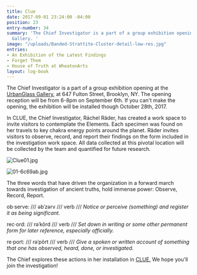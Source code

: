 ```yaml
---
title: Clue
date: 2017-09-01 23:24:00 -04:00
position: 23
entry-number: 34
summary: 'The Chief Investigator is a part of a group exhibition opening at the UrbanGlass
  Gallery. '
image: "/uploads/Banded-Strattite-Cluster-detail-low-res.jpg"
entries:
- An Exhibition of the Latest Findings
- Forget Them
- House of Truth at WheatonArts
layout: log-book
---
```


The Chief Investigator is a part of a group exhibition opening at the [UrbanGlass Gallery](https://www.urbanglass.org/events/detail/clue-mr.-drury-with-eyes-wide-open), at 647 Fulton Street, Brooklyn, NY. The opening reception will be from 6-8pm on September 6th. If you can't make the opening, the exhibition will be installed though October 28th, 2017.

In CLUE, the Chief Investigator, Ráchel Räder, has created a work space to invite visitors to contemplate the Elements. Each specimen was found on her travels to key chakra energy points around the planet. Räder invites visitors to observe, record, and report their findings on the form included in the investigation work space. All data collected at this pivotal location will be collected by the team and quantified for future research.

![Clue01.jpg](/uploads/Clue01.jpg)

![01-6c69ab.jpg](/uploads/01-6c69ab.jpg)

The three words that have driven the organization in a forward march towards investigation of ancient truths, hold immense power: Observe, Record, Report.

ob·serve: /// əbˈzərv /// verb /// *Notice or perceive (something) and register it as being significant.*

rec·ord: /// rəˈkôrd /// verb /// *Set down in writing or some other permanent form for later reference, especially officially.*

re·port: /// rəˈpôrt /// verb /// *Give a spoken or written account of something that one has observed, heard, done, or investigated.*

The Chief explores these actions in her installation in [CLUE.](https://www.urbanglass.org/events/detail/clue-mr.-drury-with-eyes-wide-open) We hope you'll join the investigation!